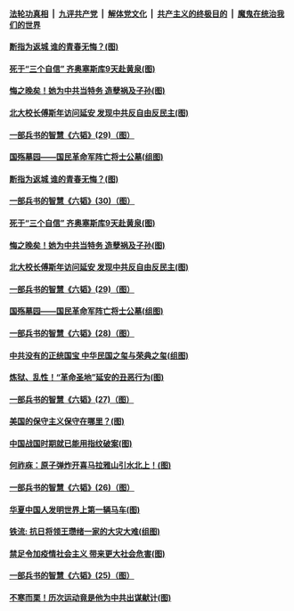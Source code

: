 ####  [法轮功真相](../../../../basic/blob/master/README.md?t=05231434) &nbsp;|&nbsp; [九评共产党](../../../../9ping.md/blob/master/README.md?t=05231434) &nbsp;|&nbsp; [解体党文化](../../../../jtdwh.md/blob/master/README.md?t=05231434)  &nbsp;|&nbsp; [共产主义的终极目的](../../../../gczydzjmd.md/blob/master/README.md?t=05231434) &nbsp;|&nbsp; [魔鬼在统治我们的世界](../../../../mgztzwmdsj.md/blob/master/README.md?t=05231434) 

#### [断指为返城 谁的青春无悔？(图)](../pages/p6/933559.md?t=05231434) 

#### [死于“三个自信” 齐奥塞斯库9天赴黄泉(图)](../pages/p6/933925.md?t=05231434) 

#### [悔之晚矣！她为中共当特务 造孽祸及子孙(图)](../pages/p6/932507.md?t=05231434) 

#### [北大校长傅斯年访问延安 发现中共反自由反民主(图)](../pages/p6/933463.md?t=05231434) 

#### [一部兵书的智慧《六韬》(29)（图）](../pages/p6/931051.md?t=05231434) 

#### [国殇墓园——国民革命军阵亡将士公墓(组图)](../pages/p6/933468.md?t=05231434) 

#### [断指为返城 谁的青春无悔？(图)](../pages/p6/933559.md?t=05231434) 

#### [一部兵书的智慧《六韬》(30)（图）](../pages/p6/931052.md?t=05231434) 

#### [死于“三个自信” 齐奥塞斯库9天赴黄泉(图)](../pages/p6/933925.md?t=05231434) 

#### [悔之晚矣！她为中共当特务 造孽祸及子孙(图)](../pages/p6/932507.md?t=05231434) 

#### [北大校长傅斯年访问延安 发现中共反自由反民主(图)](../pages/p6/933463.md?t=05231434) 

#### [一部兵书的智慧《六韬》(29)（图）](../pages/p6/931051.md?t=05231434) 

#### [国殇墓园——国民革命军阵亡将士公墓(组图)](../pages/p6/933468.md?t=05231434) 

#### [一部兵书的智慧《六韬》(28)（图）](../pages/p6/931050.md?t=05231434) 

#### [中共没有的正统国宝 中华民国之玺与荣典之玺(组图)](../pages/p6/933844.md?t=05231434) 

#### [炼狱、乱性！“革命圣地”延安的丑恶行为(图)](../pages/p6/932506.md?t=05231434) 

#### [一部兵书的智慧《六韬》(27)（图）](../pages/p6/931049.md?t=05231434) 

#### [美国的保守主义保守在哪里？(图)](../pages/p6/933575.md?t=05231434) 

#### [中国战国时期就已能用指纹破案(图)](../pages/p6/933152.md?t=05231434) 

#### [何祚庥：原子弹炸开喜马拉雅山引水北上！(图)](../pages/p6/932509.md?t=05231434) 

#### [一部兵书的智慧《六韬》(26)（图）](../pages/p6/931048.md?t=05231434) 

#### [华夏中国人发明世界上第一辆马车(图)](../pages/p6/933466.md?t=05231434) 

#### [铁流: 抗日将领王瓒绪一家的大灾大难(组图)](../pages/p6/933251.md?t=05231434) 

#### [禁足令加疫情社会主义 带来更大社会危害(图)](../pages/p6/933613.md?t=05231434) 

#### [一部兵书的智慧《六韬》(25)（图）](../pages/p6/931047.md?t=05231434) 

#### [不寒而栗！历次运动竟是他为中共出谋献计(图)](../pages/p6/932497.md?t=05231434) 

